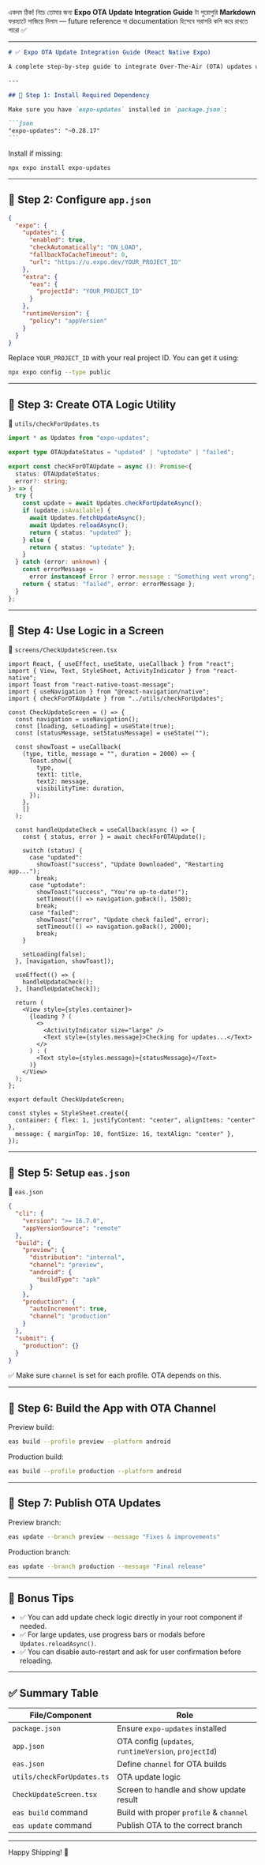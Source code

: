 একদম ঠিক! নিচে তোমার জন্য **Expo OTA Update Integration Guide** টা পুরোপুরি **Markdown** ফরম্যাটে সাজিয়ে দিলাম — future reference বা documentation হিসেবে সরাসরি কপি করে রাখতে পারো ✅

---

````markdown
# ✅ Expo OTA Update Integration Guide (React Native Expo)

A complete step-by-step guide to integrate Over-The-Air (OTA) updates using `expo-updates`.

---

## 🔹 Step 1: Install Required Dependency

Make sure you have `expo-updates` installed in `package.json`:

```json
"expo-updates": "~0.28.17"
```
````

Install if missing:

```bash
npx expo install expo-updates
```

---

## 🔹 Step 2: Configure `app.json`

```json
{
  "expo": {
    "updates": {
      "enabled": true,
      "checkAutomatically": "ON_LOAD",
      "fallbackToCacheTimeout": 0,
      "url": "https://u.expo.dev/YOUR_PROJECT_ID"
    },
    "extra": {
      "eas": {
        "projectId": "YOUR_PROJECT_ID"
      }
    },
    "runtimeVersion": {
      "policy": "appVersion"
    }
  }
}
```

Replace `YOUR_PROJECT_ID` with your real project ID. You can get it using:

```bash
npx expo config --type public
```

---

## 🔹 Step 3: Create OTA Logic Utility

📁 `utils/checkForUpdates.ts`

```ts
import * as Updates from "expo-updates";

export type OTAUpdateStatus = "updated" | "uptodate" | "failed";

export const checkForOTAUpdate = async (): Promise<{
  status: OTAUpdateStatus;
  error?: string;
}> => {
  try {
    const update = await Updates.checkForUpdateAsync();
    if (update.isAvailable) {
      await Updates.fetchUpdateAsync();
      await Updates.reloadAsync();
      return { status: "updated" };
    } else {
      return { status: "uptodate" };
    }
  } catch (error: unknown) {
    const errorMessage =
      error instanceof Error ? error.message : "Something went wrong";
    return { status: "failed", error: errorMessage };
  }
};
```

---

## 🔹 Step 4: Use Logic in a Screen

📁 `screens/CheckUpdateScreen.tsx`

```tsx
import React, { useEffect, useState, useCallback } from "react";
import { View, Text, StyleSheet, ActivityIndicator } from "react-native";
import Toast from "react-native-toast-message";
import { useNavigation } from "@react-navigation/native";
import { checkForOTAUpdate } from "../utils/checkForUpdates";

const CheckUpdateScreen = () => {
  const navigation = useNavigation();
  const [loading, setLoading] = useState(true);
  const [statusMessage, setStatusMessage] = useState("");

  const showToast = useCallback(
    (type, title, message = "", duration = 2000) => {
      Toast.show({
        type,
        text1: title,
        text2: message,
        visibilityTime: duration,
      });
    },
    []
  );

  const handleUpdateCheck = useCallback(async () => {
    const { status, error } = await checkForOTAUpdate();

    switch (status) {
      case "updated":
        showToast("success", "Update Downloaded", "Restarting app...");
        break;
      case "uptodate":
        showToast("success", "You're up-to-date!");
        setTimeout(() => navigation.goBack(), 1500);
        break;
      case "failed":
        showToast("error", "Update check failed", error);
        setTimeout(() => navigation.goBack(), 2000);
        break;
    }

    setLoading(false);
  }, [navigation, showToast]);

  useEffect(() => {
    handleUpdateCheck();
  }, [handleUpdateCheck]);

  return (
    <View style={styles.container}>
      {loading ? (
        <>
          <ActivityIndicator size="large" />
          <Text style={styles.message}>Checking for updates...</Text>
        </>
      ) : (
        <Text style={styles.message}>{statusMessage}</Text>
      )}
    </View>
  );
};

export default CheckUpdateScreen;

const styles = StyleSheet.create({
  container: { flex: 1, justifyContent: "center", alignItems: "center" },
  message: { marginTop: 10, fontSize: 16, textAlign: "center" },
});
```

---

## 🔹 Step 5: Setup `eas.json`

📁 `eas.json`

```json
{
  "cli": {
    "version": ">= 16.7.0",
    "appVersionSource": "remote"
  },
  "build": {
    "preview": {
      "distribution": "internal",
      "channel": "preview",
      "android": {
        "buildType": "apk"
      }
    },
    "production": {
      "autoIncrement": true,
      "channel": "production"
    }
  },
  "submit": {
    "production": {}
  }
}
```

✅ Make sure `channel` is set for each profile. OTA depends on this.

---

## 🔹 Step 6: Build the App with OTA Channel

Preview build:

```bash
eas build --profile preview --platform android
```

Production build:

```bash
eas build --profile production --platform android
```

---

## 🔹 Step 7: Publish OTA Updates

Preview branch:

```bash
eas update --branch preview --message "Fixes & improvements"
```

Production branch:

```bash
eas update --branch production --message "Final release"
```

---

## 🧪 Bonus Tips

- ✅ You can add update check logic directly in your root component if needed.
- ✅ For large updates, use progress bars or modals before `Updates.reloadAsync()`.
- ✅ You can disable auto-restart and ask for user confirmation before reloading.

---

## ✅ Summary Table

| File/Component             | Role                                                  |
| -------------------------- | ----------------------------------------------------- |
| `package.json`             | Ensure `expo-updates` installed                       |
| `app.json`                 | OTA config (`updates`, `runtimeVersion`, `projectId`) |
| `eas.json`                 | Define `channel` for OTA builds                       |
| `utils/checkForUpdates.ts` | OTA update logic                                      |
| `CheckUpdateScreen.tsx`    | Screen to handle and show update result               |
| `eas build` command        | Build with proper `profile` & `channel`               |
| `eas update` command       | Publish OTA to the correct branch                     |

---

Happy Shipping! 🚀

```

```
